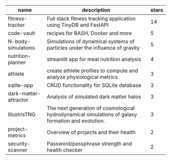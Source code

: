| name | description | stars |
|-----|-----|-----|
| fitness-tracker | Full stack fitness tracking application using TinyDB and FastAPI | 14 |
| code-vault | recipes for BASH, Docker and more | 5 |
| N-body-simulations | Simulations of dynamical systems of particles under the influence of gravity | 5 |
| nutrition-planner | streamlit app for meal nutrition analysis | 4 |
| athlete | create athlete profiles to compute and analyze physiological metrics | 3 |
| sqlite-app | CRUD functionality for SQLite database | 3 |
| dark-matter-attractor | Analysis of simulated dark matter halos | 3 |
| IllustrisTNG | The next generation of cosmological hydrodynamical simulations of galaxy formation and evolution. | 3 |
| project-metrics | Overview of projects and their health | 2 |
| security-scanner | Password/passphrase strength and health checker | 2 |

